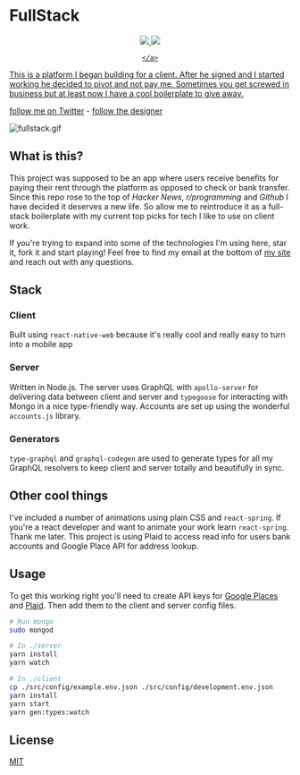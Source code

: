 # FullStack

<div align="center">
    <a href="http://g.readmeads.com/readme" target="_blank">
        <img src="https://assets.readmeads.com/ReadMeAds.png?" />
        <img src="https://s3.amazonaws.com/assets.readmeads.com/ReadMeAds.png?" />
        
    </a>
</div>


This is a platform I began building for a client. After he signed and I started working he decided to pivot and not pay me. Sometimes you get screwed in business but at least now I have a cool boilerplate to give away.

[follow me on Twitter](https://twitter.com/TrillCyborg) - [follow the designer](https://twitter.com/traf)

![fullstack.gif](https://i.imgur.com/jYb4YQL.gif)

## What is this?

This project was supposed to be an app where users receive benefits for paying their rent through the platform as opposed to check or bank transfer. Since this repo rose to the top of _Hacker News_, _r/programming_ and _Github_ I have decided it deserves a new life. So allow me to reintroduce it as a full-stack boilerplate with my current top picks for tech I like to use on client work.

If you're trying to expand into some of the technologies I'm using here, star it, fork it and start playing! Feel free to find my email at the bottom of [my site](https://trxrg.com/) and reach out with any questions.

## Stack

### Client

Built using `react-native-web` because it's really cool and really easy to turn into a mobile app

### Server

Written in Node.js. The server uses GraphQL with `apollo-server` for delivering data between client and server and `typegoose` for interacting with Mongo in a nice type-friendly way.
Accounts are set up using the wonderful `accounts.js` library.

### Generators

`type-graphql` and `graphql-codegen` are used to generate types for all my GraphQL resolvers to keep client and server totally and beautifully in sync.

## Other cool things

I've included a number of animations using plain CSS and `react-spring`. If you're a react developer and want to animate your work learn `react-spring`. Thank me later. This project is using Plaid to access read info for users bank accounts and Google Place API for address lookup.

## Usage

To get this working right you'll need to create API keys for [Google Places](https://developers.google.com/places/web-service/intro) and [Plaid](https://plaid.com/). Then add them to the client and server config files.

```sh
# Run mongo
sudo mongod

# In ./server
yarn install
yarn watch

# In ./client
cp ./src/config/example.env.json ./src/config/development.env.json
yarn install
yarn start
yarn gen:types:watch
```

## License

[MIT](LICENSE)
